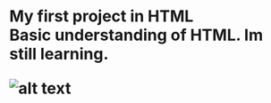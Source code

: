 <h1> My first project in HTML
<br />
Basic understanding of HTML. Im  still learning. 
<br>    
  
![alt text](https://i.ytimg.com/vi/-dJolYw8tnk/hqdefault.jpg "Git Gud")
